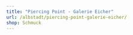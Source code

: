```yaml
---
title: "Piercing Point - Galerie Eicher"
url: /albstadt/piercing-point-galerie-eicher/
shop: Schmuck
---
```

